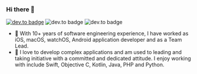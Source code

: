 

### Hi there 👋

<!--
**digitacs/digitacs** is a ✨ _special_ ✨ repository because its `README.md` (this file) appears on your GitHub profile.

Here are some ideas to get you started:

- 🔭 I’m currently working on ...
- 🌱 I’m currently learning ...
- 👯 I’m looking to collaborate on ...
- 🤔 I’m looking for help with ...
- 💬 Ask me about ...
- 📫 How to reach me: ...
- 😄 Pronouns: ...
- ⚡ Fun fact: ...
-->

                                                                          


[![dev.to badge](https://img.shields.io/badge/LinkedIn-rajafarooq-blue?style=flat&logo=linkedin)](https://www.linkedin.com/in/rajafarooq/) ![dev.to badge](https://img.shields.io/badge/-macOS-black?style=flat&logo=apple) ![dev.to badge](https://img.shields.io/badge/-iOS-black?style=flat&logo=apple)
                                                                                              
- 🔭 With 10+ years of software engineering experience, I have worked as iOS, macOS, watchOS, Android application developer and as a Team Lead.
- 🌱 I love to develop complex applications and am used to leading and taking initiative with a committed and dedicated attitude. I enjoy working with include Swift, Objective C, Kotlin, Java, PHP and Python.
